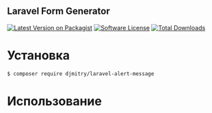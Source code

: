 ## Laravel Form Generator
[![Latest Version on Packagist](https://img.shields.io/packagist/v/djmitry/laravel-alert-message.svg)](https://packagist.org/packages/djmitry/laravel-alert-message)
[![Software License](https://img.shields.io/packagist/l/djmitry/laravel-alert-message.svg)](LICENSE.md)
[![Total Downloads](https://img.shields.io/packagist/dt/djmitry/laravel-alert-message.svg)](https://packagist.org/packages/djmitry/laravel-alert-message)

# Установка
```bash
$ composer require djmitry/laravel-alert-message
```

# Использование
